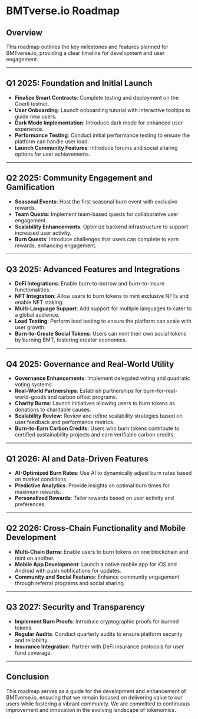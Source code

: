 # BMTverse.io Roadmap

## Overview
This roadmap outlines the key milestones and features planned for BMTverse.io, providing a clear timeline for development and user engagement.

---

## Q1 2025: Foundation and Initial Launch
- **Finalize Smart Contracts**: Complete testing and deployment on the Goerli testnet.
- **User Onboarding**: Launch onboarding tutorial with interactive tooltips to guide new users.
- **Dark Mode Implementation**: Introduce dark mode for enhanced user experience.
- **Performance Testing**: Conduct initial performance testing to ensure the platform can handle user load.
- **Launch Community Features**: Introduce forums and social sharing options for user achievements.

---

## Q2 2025: Community Engagement and Gamification
- **Seasonal Events**: Host the first seasonal burn event with exclusive rewards.
- **Team Quests**: Implement team-based quests for collaborative user engagement.
- **Scalability Enhancements**: Optimize backend infrastructure to support increased user activity.
- **Burn Quests**: Introduce challenges that users can complete to earn rewards, enhancing engagement.

---

## Q3 2025: Advanced Features and Integrations
- **DeFi Integrations**: Enable burn-to-borrow and burn-to-insure functionalities.
- **NFT Integration**: Allow users to burn tokens to mint exclusive NFTs and enable NFT staking.
- **Multi-Language Support**: Add support for multiple languages to cater to a global audience.
- **Load Testing**: Perform load testing to ensure the platform can scale with user growth.
- **Burn-to-Create Social Tokens**: Users can mint their own social tokens by burning BMT, fostering creator economies.

---

## Q4 2025: Governance and Real-World Utility
- **Governance Enhancements**: Implement delegated voting and quadratic voting systems.
- **Real-World Partnerships**: Establish partnerships for burn-for-real-world-goods and carbon offset programs.
- **Charity Burns**: Launch initiatives allowing users to burn tokens as donations to charitable causes.
- **Scalability Review**: Review and refine scalability strategies based on user feedback and performance metrics.
- **Burn-to-Earn Carbon Credits**: Users who burn tokens contribute to certified sustainability projects and earn verifiable carbon credits.

---

## Q1 2026: AI and Data-Driven Features
- **AI-Optimized Burn Rates**: Use AI to dynamically adjust burn rates based on market conditions.
- **Predictive Analytics**: Provide insights on optimal burn times for maximum rewards.
- **Personalized Rewards**: Tailor rewards based on user activity and preferences.

---

## Q2 2026: Cross-Chain Functionality and Mobile Development
- **Multi-Chain Burns**: Enable users to burn tokens on one blockchain and mint on another.
- **Mobile App Development**: Launch a native mobile app for iOS and Android with push notifications for updates.
- **Community and Social Features**: Enhance community engagement through referral programs and social sharing.

---

## Q3 2027: Security and Transparency
- **Implement Burn Proofs**: Introduce cryptographic proofs for burned tokens.
- **Regular Audits**: Conduct quarterly audits to ensure platform security and reliability.
- **Insurance Integration**: Partner with DeFi insurance protocols for user fund coverage.

---

## Conclusion
This roadmap serves as a guide for the development and enhancement of BMTverse.io, ensuring that we remain focused on delivering value to our users while fostering a vibrant community. We are committed to continuous improvement and innovation in the evolving landscape of tokenomics.
